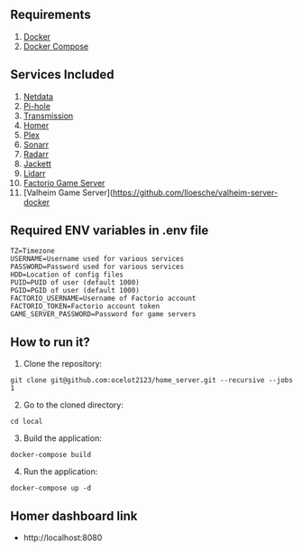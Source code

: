 ## Requirements
1. [Docker](https://docs.docker.com/install/)
2. [Docker Compose](https://docs.docker.com/compose/install/)

## Services Included
1. [Netdata](https://github.com/netdata/netdata)
2. [Pi-hole](https://github.com/pi-hole/pi-hole)
3. [Transmission](https://github.com/transmission/transmission)
4. [Homer](https://github.com/bastienwirtz/homer)
5. [Plex](https://github.com/plexinc/pms-docker)
6. [Sonarr](https://github.com/Sonarr/Sonarr)
7. [Radarr](https://github.com/Radarr/Radarr)
8. [Jackett](https://github.com/Jackett/Jackett)
9. [Lidarr](https://github.com/lidarr)
10. [Factorio Game Server](https://github.com/factoriotools/factorio-docker)
11. [Valheim Game Server](https://github.com/lloesche/valheim-server-docker

## Required ENV variables in .env file
```
TZ=Timezone
USERNAME=Username used for various services
PASSWORD=Password used for various services
HDD=Location of config files
PUID=PUID of user (default 1000)
PGID=PGID of user (default 1000)
FACTORIO_USERNAME=Username of Factorio account
FACTORIO_TOKEN=Factorio account token
GAME_SERVER_PASSWORD=Password for game servers
```

## How to run it?
1. Clone the repository:

```
git clone git@github.com:ocelot2123/home_server.git --recursive --jobs 1
```

2. Go to the cloned directory:
```
cd local
```

3. Build the application:
```
docker-compose build
```

4. Run the application:
```
docker-compose up -d
```

## Homer dashboard link
- http://localhost:8080
